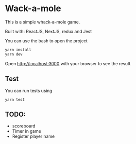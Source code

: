 # Wack-a-mole

This is a simple whack-a-mole game. 

Built with: ReactJS, NextJS, redux and Jest

You can use the bash to open the project

```bash
yarn install
yarn dev
```
Open [http://localhost:3000](http://localhost:3000) with your browser to see the result.

## Test

You can run tests using
```
yarn test
```

## TODO:
- scoreboard
- Timer in game
- Register player name